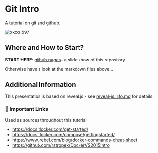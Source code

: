 # Git Intro

A tutorial on git and github.

![xkcd1597](https://imgs.xkcd.com/comics/git.png)

## Where and How to Start?

**START HERE**: [github pages](https://litec-hasp.github.io/git-intro/)- a slide show of this repository.

Otherwise have a look at the markdown files above...

## Additional Information

This presentation is based on reveal.js - see [reveal-js.info.md](./reveal-js-info.md) for details.

### :link: Important Links

Used as sources throughout this tutorial

- <https://docs.docker.com/get-started/>
- <https://docs.docker.com/compose/gettingstarted/>
- <https://www.jrebel.com/blog/docker-commands-cheat-sheet>
- <https://github.com/rstropek/DockerVS2015Intro>
